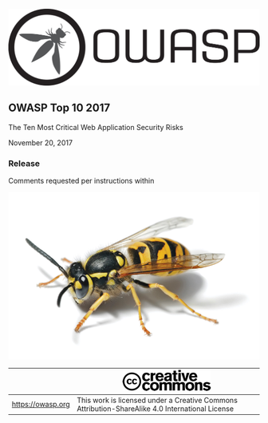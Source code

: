 ![OWASP LOGO](OWASP%20Top%2010/Top10/2017/en/images/OWASP_logo.png)

## OWASP Top 10 2017

The Ten Most Critical Web Application Security Risks

November 20, 2017

### Release

Comments requested per instructions within

![WASP Logo URL TBA](OWASP%20Top%2010/Top10/2017/en/images/front-wasp.png)

|  | ![Creative Commons License Logo](OWASP%20Top%2010/Top10/2017/en/images/front-cc.png) |
| -- | -- |
| https://owasp.org | This work is licensed under a Creative Commons Attribution-ShareAlike 4.0 International License |






